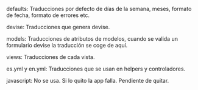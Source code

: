 defaults: Traducciones por defecto de días de la semana, meses, formato de fecha, formato de errores etc.

devise: Traducciones que genera devise.

models: Traducciones de atributos de modelos, cuando se valida un formulario devise la traducción se coge de aquí.

views: Traducciones de cada vista.

es.yml y en.yml: Traducciones que se usan en helpers y controladores.

javascript: No se usa. Si lo quito la app falla. Pendiente de quitar.